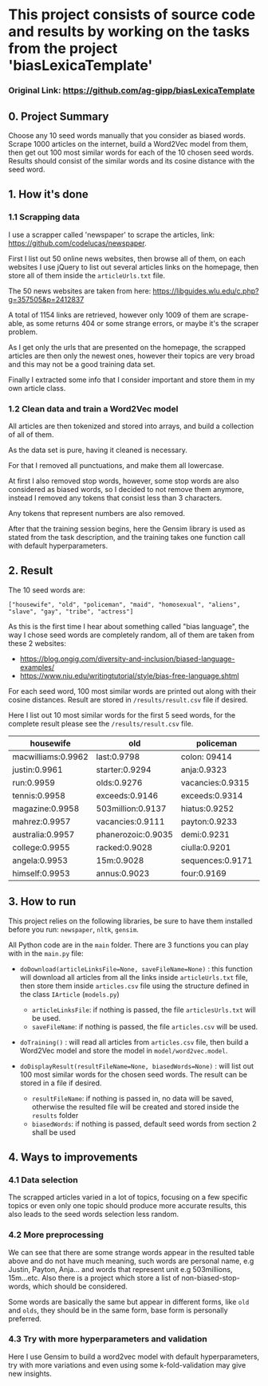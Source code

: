 # This project consists of source code and results by working on the tasks from the project 'biasLexicaTemplate'
### Original Link: https://github.com/ag-gipp/biasLexicaTemplate

## 0. Project Summary
Choose any 10 seed words manually that you consider as biased words. Scrape 1000 articles on the internet, build a Word2Vec model from them, then get out 100 most similar words for each of the 10 chosen seed words. Results should consist of the similar words and its cosine distance with the seed word.

## 1. How it's done
### 1.1 Scrapping data
I use a scrapper called 'newspaper' to scrape the articles, link: https://github.com/codelucas/newspaper. 

First I list out 50 online news websites, then browse all of them, on each websites I use jQuery to list out several articles links on the homepage, then store all of them inside the `articleUrls.txt` file.

The 50 news websites are taken from here: https://libguides.wlu.edu/c.php?g=357505&p=2412837

A total of 1154 links are retrieved, however only 1009 of them are scrape-able, as some returns 404 or some strange errors, or maybe it's the scraper problem.

As I get only the urls that are presented on the homepage, the scrapped articles are then only the newest ones, however their topics are very broad and this may not be a good training data set.

Finally I extracted some info that I consider important and store them in my own article class.

### 1.2 Clean data and train a Word2Vec model
All articles are then tokenized and stored into arrays, and build a collection of all of them.

As the data set is pure, having it cleaned is necessary. 

For that I removed all punctuations, and make them all lowercase.

At first I also removed stop words, however, some stop words are also considered as biased words, so I decided to not remove them anymore, instead I removed any tokens that consist less than 3 characters.

Any tokens that represent numbers are also removed.

After that the training session begins, here the Gensim library is used as stated from the task description, and the training takes one function call with default hyperparameters.

## 2. Result 
The 10 seed words are: 

`["housewife", "old", "policeman", "maid", "homosexual", "aliens", "slave", "gay", "tribe", "actress"]`

As this is the first time I hear about something called "bias language", the way I chose seed words are completely random, all of them are taken from these 2 websites:

- https://blog.ongig.com/diversity-and-inclusion/biased-language-examples/
- https://www.niu.edu/writingtutorial/style/bias-free-language.shtml

For each seed word, 100 most similar words are printed out along with their cosine distances. Result are stored in `/results/result.csv` file if desired.

Here I list out 10 most similar words for the first 5 seed words, for the complete result please see the `/results/result.csv` file.

housewife | old | policeman | maid | homosexual
--------- | --- | --------- | ---- | ----------
macwilliams:0.9962 | last:0.9798 | colon: 09414 | kamala:0.9747 | centered:0.994
justin:0.9961 | starter:0.9294 | anja:0.9323 | slideshow:0.972 | sarah:0.994
run:0.9959 | olds:0.9276 | vacancies:0.9315 | texting:0.9715 | industrial:0.9939
tennis:0.9958 | exceeds:0.9146 | exceeds:0.9314 | marin:0.9707 | writer:0.9938
magazine:0.9958 | 503million:0.9137 | hiatus:0.9252 | girlfriends:0.9695 | trials:0.9937
mahrez:0.9957 | vacancies:0.9111 | payton:0.9233 | trap:0.9695 | walters:0.9936
australia:0.9957 | phanerozoic:0.9035 | demi:0.9231 | vice:0.9694 | dancers:0.9936
college:0.9955 | racked:0.9028 | ciulla:0.9201 | spector:0.9692 | cnet:0.9936
angela:0.9953 | 15m:0.9028 | sequences:0.9171 | declaring:0.9675 | sofia:0.9936
himself:0.9953 | annus:0.9023 | four:0.9169 | robertson:0.9673 | anti:0.9935

## 3. How to run
This project relies on the following libraries, be sure to have them installed before you run: `newspaper`, `nltk`, `gensim`.

All Python code are in the `main` folder. There are 3 functions you can play with in the `main.py` file:

- `doDownload(articleLinksFile=None, saveFileName=None)` : this function will download all articles from all the links inside `articleUrls.txt` file, then store them inside `articles.csv` file using the structure defined in the class `IArticle` (`models.py`)
    * `articleLinksFile`: if nothing is passed, the file `articlesUrls.txt` will be used.
    * `saveFileName`: if nothing is passed, the file `articles.csv` will be used.

- `doTraining()` : will read all articles from `articles.csv` file, then build a Word2Vec model and store the model in `model/word2vec.model`.

- `doDisplayResult(resultFileName=None, biasedWords=None)` : will list out 100 most similar words for the chosen seed words. The result can be stored in a file if desired. 
    * `resultFileName`: if nothing is passed in, no data will be saved, otherwise the resulted file will be created and stored inside the `results` folder
    * `biasedWords`: if nothing is passed, default seed words from section 2 shall be used


## 4. Ways to improvements

### 4.1 Data selection
The scrapped articles varied in a lot of topics, focusing on a few specific topics or even only one topic should produce more accurate results, this also leads to the seed words selection less random. 

### 4.2 More preprocessing
We can see that there are some strange words appear in the resulted table above and do not have much meaning, such words are personal name, e.g Justin, Payton, Anja... and words that represent unit e.g 503millions, 15m...etc. Also there is a project which store a list of non-biased-stop-words, which should be considered.

Some words are basically the same but appear in different forms, like `old` and `olds`, they should be in the same form, base form is personally preferred.

### 4.3 Try with more hyperparameters and validation
Here I use Gensim to build a word2vec model with default hyperparameters, try with more variations and even using some k-fold-validation may give new insights. 